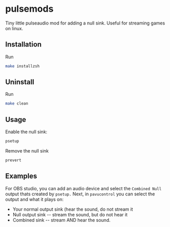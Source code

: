 # pulsemods
Tiny little pulseaudio mod for adding a null sink. Useful for streaming games on linux.

## Installation
Run
```bash
make installzsh
```

## Uninstall
Run
```bash
make clean
```

## Usage
Enable the null sink:
```bash
psetup
```
Remove the null sink
```bash
prevert
```

## Examples

For OBS studio, you can add an audio device and select the `Combined Null` output thats created by `psetup.`
Next, in `pavucontrol` you can select the output and what it plays on:

   - Your normal output sink (hear the sound, do not stream it
   - Null output sink -- stream the sound, but do not hear it
   - Combined sink -- stream AND hear the sound.
